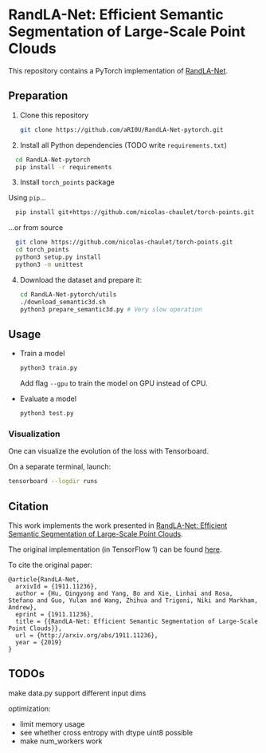 # RandLA-Net: Efficient Semantic Segmentation of Large-Scale Point Clouds

This repository contains a PyTorch implementation of [RandLA-Net](http://arxiv.org/abs/1911.11236).

## Preparation

1. Clone this repository

   ```sh
   git clone https://github.com/aRI0U/RandLA-Net-pytorch.git
   ```

2. Install all Python dependencies (TODO write `requirements.txt`)

  ```sh
    cd RandLA-Net-pytorch
    pip install -r requirements
  ```

3. Install `torch_points` package

  Using `pip`...
  ```sh
    pip install git+https://github.com/nicolas-chaulet/torch-points.git
  ```
  ...or from source
  ```sh
    git clone https://github.com/nicolas-chaulet/torch-points.git
    cd torch_points
    python3 setup.py install
    python3 -m unittest
  ```

4. Download the dataset and prepare it:

   ```sh
   cd RandLA-Net-pytorch/utils
   ./download_semantic3d.sh
   python3 prepare_semantic3d.py # Very slow operation
   ```

## Usage

- Train a model

  ```sh
  python3 train.py
  ```

  Add flag `--gpu` to train the model on GPU instead of CPU.

- Evaluate a model

  ```sh
  python3 test.py
  ```

### Visualization

One can visualize the evolution of the loss with Tensorboard.

On a separate terminal, launch:

  ```sh
  tensorboard --logdir runs
  ```

## Citation

This work implements the work presented in [RandLA-Net: Efficient Semantic Segmentation of Large-Scale Point Clouds](http://arxiv.org/abs/1911.11236).

The original implementation (in TensorFlow 1) can be found [here](https://github.com/QingyongHu/RandLA-Net).

To cite the original paper:
  ```
  @article{RandLA-Net,
    arxivId = {1911.11236},
    author = {Hu, Qingyong and Yang, Bo and Xie, Linhai and Rosa, Stefano and Guo, Yulan and Wang, Zhihua and Trigoni, Niki and Markham, Andrew},
    eprint = {1911.11236},
    title = {{RandLA-Net: Efficient Semantic Segmentation of Large-Scale Point Clouds}},
    url = {http://arxiv.org/abs/1911.11236},
    year = {2019}
  }
  ```


## TODOs

make data.py support different input dims

optimization:
- limit memory usage
- see whether cross entropy with dtype uint8 possible
- make num_workers work
